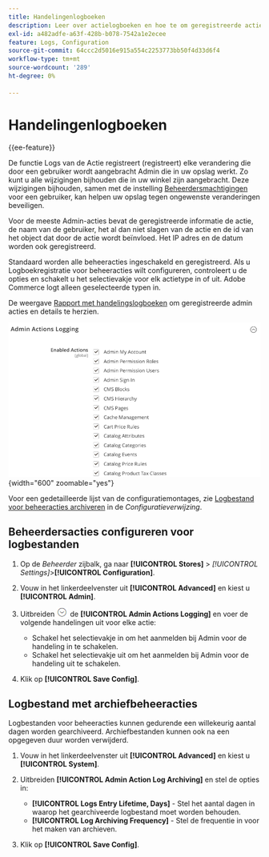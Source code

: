 ```yaml
---
title: Handelingenlogboeken
description: Leer over actielogboeken en hoe te om geregistreerde acties te vormen om u te helpen alle veranderingen volgen die aan uw opslag worden aangebracht.
exl-id: a482adfe-a63f-428b-b078-7542a1e2ecee
feature: Logs, Configuration
source-git-commit: 64ccc2d5016e915a554c2253773bb50f4d33d6f4
workflow-type: tm+mt
source-wordcount: '289'
ht-degree: 0%

---
```


# Handelingenlogboeken

{{ee-feature}}

De functie Logs van de Actie registreert (registreert) elke verandering die door een gebruiker wordt aangebracht Admin die in uw opslag werkt. Zo kunt u alle wijzigingen bijhouden die in uw winkel zijn aangebracht. Deze wijzigingen bijhouden, samen met de instelling [Beheerdersmachtigingen](permissions.md) voor een gebruiker, kan helpen uw opslag tegen ongewenste veranderingen beveiligen.

Voor de meeste Admin-acties bevat de geregistreerde informatie de actie, de naam van de gebruiker, het al dan niet slagen van de actie en de id van het object dat door de actie wordt beïnvloed. Het IP adres en de datum worden ook geregistreerd.

Standaard worden alle beheeracties ingeschakeld en geregistreerd. Als u Logboekregistratie voor beheeracties wilt configureren, controleert u de opties en schakelt u het selectievakje voor elk actietype in of uit. Adobe Commerce logt alleen geselecteerde typen in.

De weergave [Rapport met handelingslogboeken](action-log-report.md) om geregistreerde admin acties en details te herzien.

![Geavanceerde configuratie - registratie van beheeracties](../configuration-reference/advanced/assets/admin-actions-logging.png){width="600" zoomable="yes"}

Voor een gedetailleerde lijst van de configuratiemontages, zie [Logbestand voor beheeracties archiveren](../configuration-reference/advanced/system.md) in de _Configuratieverwijzing_.

## Beheerdersacties configureren voor logbestanden

1. Op de _Beheerder_ zijbalk, ga naar **[!UICONTROL Stores]** > _[!UICONTROL Settings]_>**[!UICONTROL Configuration]**.

1. Vouw in het linkerdeelvenster uit **[!UICONTROL Advanced]** en kiest u **[!UICONTROL Admin]**.

1. Uitbreiden ![Expansiekiezer](../assets/icon-display-expand.png) de **[!UICONTROL Admin Actions Logging]** en voer de volgende handelingen uit voor elke actie:

   - Schakel het selectievakje in om het aanmelden bij Admin voor de handeling in te schakelen.
   - Schakel het selectievakje uit om het aanmelden bij Admin voor de handeling uit te schakelen.

1. Klik op **[!UICONTROL Save Config]**.

## Logbestand met archiefbeheeracties

Logbestanden voor beheeracties kunnen gedurende een willekeurig aantal dagen worden gearchiveerd. Archiefbestanden kunnen ook na een opgegeven duur worden verwijderd.

1. Vouw in het linkerdeelvenster uit **[!UICONTROL Advanced]** en kiest u **[!UICONTROL System]**.

1. Uitbreiden **[!UICONTROL Admin Action Log Archiving]** en stel de opties in:

   - **[!UICONTROL Logs Entry Lifetime, Days]** - Stel het aantal dagen in waarop het gearchiveerde logbestand moet worden behouden.
   - **[!UICONTROL Log Archiving Frequency]** - Stel de frequentie in voor het maken van archieven.

1. Klik op **[!UICONTROL Save Config]**.
